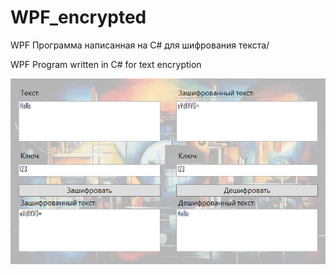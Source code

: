 # WPF_encrypted

WPF Программа написанная на C# для шифрования текста/

WPF Program written in C# for text encryption

![](https://github.com/Bibosiandre/WPF-encrypted/blob/master/demo/1.png)
